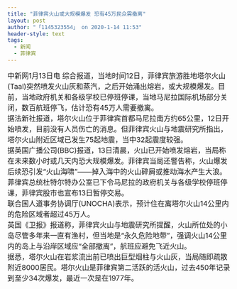 ```yaml
---
title: "菲律宾火山或大规模爆发 恐有45万民众需撤离"
layout: post
author: "「1145323554」 on 2020-1-14 11:53"
header-style: text
tags:
  - 新闻
  - 菲律宾
---
```


<head></head>
<body>
 <div align="left"> 
  <font style="color:rgb(25, 25, 25)"><font face="&amp;quot"><font style="font-size:16px">中新网1月13日电 综合报道，当地时间12日，菲律宾旅游胜地塔尔火山(Taal)突然喷发火山灰和蒸汽，之后开始涌出熔岩，或大规模爆发。目前，当地政府机关和各级学校已停班停课，当地马尼拉国际机场部分关闭，数百航班停飞，估计恐有45万人需要撤离。</font></font></font> 
 </div> 
 <div align="left"> 
  <font style="color:rgb(25, 25, 25)"><font face="&amp;quot"><font style="font-size:16px">据法新社报道，塔尔火山位于菲律宾首都马尼拉南方约65公里，12日开始喷发，目前没有人员伤亡的消息。但菲律宾火山与地震研究所指出，塔尔火山附近区域已发生75起地震，当中32起震度较强。</font></font></font> 
 </div> 
 <div align="left"> 
  <font style="color:rgb(25, 25, 25)"><font face="&amp;quot"><font style="font-size:16px">据英国广播公司(BBC)报道，13日清晨，火山已开始喷发熔岩，当局称在未来数小时或几天内恐大规模爆发。菲律宾当局还警告称，火山爆发后续恐引发“火山海啸”——掉入海中的火山碎屑或推动海水产生大浪。</font></font></font> 
 </div> 
 <div align="left"> 
  <font style="color:rgb(25, 25, 25)"><font face="&amp;quot"><font style="font-size:16px">菲律宾总统杜特尔特办公室已下令马尼拉的政府机关与各级学校停班停课，菲律宾股市也宣布13日暂停交易。</font></font></font> 
 </div> 
 <div align="left"> 
  <font style="color:rgb(25, 25, 25)"><font face="&amp;quot"><font style="font-size:16px">联合国人道事务协调厅(UNOCHA)表示，预计住在离塔尔火山14公里内的危险区域者超过45万人。</font></font></font> 
 </div> 
 <div align="left"> 
  <font style="color:rgb(25, 25, 25)"><font face="&amp;quot"><font style="font-size:16px">英国《卫报》报道称，菲律宾火山与地震研究所提醒，火山所位处的小岛尽管多年来一直有渔村，但当地是“永久危险地带”，强调火山14公里内的岛上与沿岸区域应“全部撤离”，航班应避免飞近火山。</font></font></font> 
 </div> 
 <div align="left"> 
  <font style="color:rgb(25, 25, 25)"><font face="&amp;quot"><font style="font-size:16px">据悉，塔尔火山在岩浆流出前已喷出巨型烟柱与火山灰，当局随即疏散附近8000居民。塔尔火山是菲律宾第二活跃的活火山，过去450年记录到至少34次爆发，最近一次是在1977年。</font></font></font> 
 </div>
 <br>
</body>


